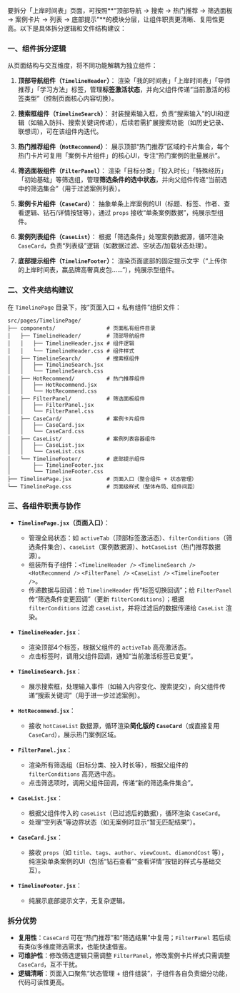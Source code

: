 要拆分「上岸时间表」页面，可按照**“顶部导航 → 搜索 → 热门推荐 → 筛选面板 → 案例卡片 → 列表 → 底部提示”**的模块分层，让组件职责更清晰、复用性更高。以下是具体拆分逻辑和文件结构建议：


### 一、组件拆分逻辑
从页面结构与交互维度，将不同功能解耦为独立组件：

1. **顶部导航组件（`TimelineHeader`）**：
   渲染「我的时间表」「上岸时间表」「导师推荐」「学习方法」标签，管理**标签激活状态**，并向父组件传递“当前激活的标签类型”（控制页面核心内容切换）。

2. **搜索框组件（`TimelineSearch`）**：
   封装搜索输入框，负责“搜索输入”的UI和逻辑（如输入防抖、搜索关键词传递），后续若需扩展搜索功能（如历史记录、联想词），可在该组件内迭代。

3. **热门推荐组件（`HotRecommend`）**：
   展示顶部“热门推荐”区域的卡片集合，每个热门卡片可复用「案例卡片组件」的核心UI，专注“热门案例的批量展示”。

4. **筛选面板组件（`FilterPanel`）**：
   渲染「目标分类」「投入时长」「特殊经历」「初始基础」等筛选组，管理**筛选条件的选中状态**，并向父组件传递“当前选中的筛选集合”（用于过滤案例列表）。

5. **案例卡片组件（`CaseCard`）**：
   抽象单条上岸案例的UI（标题、标签、作者、查看逻辑、钻石/详情按钮等），通过 `props` 接收“单条案例数据”，纯展示型组件。

6. **案例列表组件（`CaseList`）**：
   根据「筛选条件」处理案例数据源，循环渲染 `CaseCard`，负责“列表级”逻辑（如数据过滤、空状态/加载状态处理）。

7. **底部提示组件（`TimelineFooter`）**：
   渲染页面底部的固定提示文字（“上传你的上岸时间表，赢品牌高奢真皮包……”），纯展示型组件。


### 二、文件夹结构建议
在 `TimelinePage` 目录下，按“页面入口 + 私有组件”组织文件：

```
src/pages/TimelinePage/
├── components/                # 页面私有组件目录
│   ├── TimelineHeader/        # 顶部导航组件
│   │   ├── TimelineHeader.jsx # 组件逻辑
│   │   └── TimelineHeader.css # 组件样式
│   ├── TimelineSearch/        # 搜索框组件
│   │   ├── TimelineSearch.jsx
│   │   └── TimelineSearch.css
│   ├── HotRecommend/          # 热门推荐组件
│   │   ├── HotRecommend.jsx
│   │   └── HotRecommend.css
│   ├── FilterPanel/           # 筛选面板组件
│   │   ├── FilterPanel.jsx
│   │   └── FilterPanel.css
│   ├── CaseCard/              # 案例卡片组件
│   │   ├── CaseCard.jsx
│   │   └── CaseCard.css
│   ├── CaseList/              # 案例列表容器组件
│   │   ├── CaseList.jsx
│   │   └── CaseList.css
│   └── TimelineFooter/        # 底部提示组件
│       ├── TimelineFooter.jsx
│       └── TimelineFooter.css
├── TimelinePage.jsx           # 页面入口（整合组件 + 状态管理）
└── TimelinePage.css           # 页面级样式（整体布局、组件间距）
```


### 三、各组件职责与协作
- **`TimelinePage.jsx`（页面入口）**：
  - 管理全局状态：如 `activeTab`（顶部标签激活态）、`filterConditions`（筛选条件集合）、`caseList`（案例数据源）、`hotCaseList`（热门推荐数据源）。
  - 组装所有子组件：`<TimelineHeader />` `<TimelineSearch />` `<HotRecommend />` `<FilterPanel />` `<CaseList />` `<TimelineFooter />`。
  - 传递数据与回调：给 `TimelineHeader` 传“标签切换回调”；给 `FilterPanel` 传“筛选条件变更回调”（更新 `filterConditions`）；根据 `filterConditions` 过滤 `caseList`，并将过滤后的数据传递给 `CaseList` 渲染。

- **`TimelineHeader.jsx`**：
  - 渲染顶部4个标签，根据父组件的 `activeTab` 高亮激活态。
  - 点击标签时，调用父组件回调，通知“当前激活标签已变更”。

- **`TimelineSearch.jsx`**：
  - 展示搜索框，处理输入事件（如输入内容变化、搜索提交），向父组件传递“搜索关键词”（用于进一步过滤案例）。

- **`HotRecommend.jsx`**：
  - 接收 `hotCaseList` 数据源，循环渲染**简化版的 `CaseCard`**（或直接复用 `CaseCard`），展示热门案例区域。

- **`FilterPanel.jsx`**：
  - 渲染所有筛选组（目标分类、投入时长等），根据父组件的 `filterConditions` 高亮选中态。
  - 点击筛选项时，调用父组件回调，传递“新的筛选条件集合”。

- **`CaseList.jsx`**：
  - 根据父组件传入的 `caseList`（已过滤后的数据），循环渲染 `CaseCard`。
  - 处理“空列表”等边界状态（如无案例时显示“暂无匹配结果”）。

- **`CaseCard.jsx`**：
  - 接收 `props`（如 `title`、`tags`、`author`、`viewCount`、`diamondCost` 等），纯渲染单条案例的UI（包括“钻石查看”“查看详情”按钮的样式与基础交互）。

- **`TimelineFooter.jsx`**：
  - 纯展示底部提示文字，无复杂逻辑。


### 拆分优势
- **复用性**：`CaseCard` 可在“热门推荐”和“筛选结果”中复用；`FilterPanel` 若后续有类似多维度筛选需求，也能快速借鉴。
- **可维护性**：修改筛选逻辑只需调整 `FilterPanel`，修改案例卡片样式只需调整 `CaseCard`，互不干扰。
- **逻辑清晰**：页面入口聚焦“状态管理 + 组件组装”，子组件各自负责细分功能，代码可读性更高。